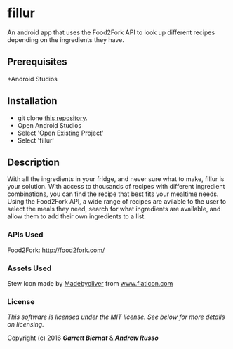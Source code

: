 # fillur

An android app that uses the Food2Fork API to look up different recipes depending on the ingredients they have.

## Prerequisites

*Android Studios

## Installation

* git clone [this repository](https://github.com/Russspruce/fillur.git).
* Open Android Studios
* Select 'Open Existing Project'
* Select 'fillur'

## Description

With all the ingredients in your fridge, and never sure what to make, fillur is your solution.  With access to thousands of recipes with different ingredient combinations, you can find the recipe that best fits your mealtime needs.  Using the Food2Fork API, a wide range of recipes are avilable to the user to select the meals they need, search for what ingredients are available, and allow them to add their own ingredients to a list.

### APIs Used

Food2Fork: http://food2fork.com/

### Assets Used

Stew Icon made by [Madebyoliver](http://www.flaticon.com/authors/madebyoliver) from www.flaticon.com 

### License

*This software is licensed under the MIT license.  See below for more details on licensing.*

Copyright (c) 2016 **_Garrett Biernat_** & **_Andrew Russo_**
